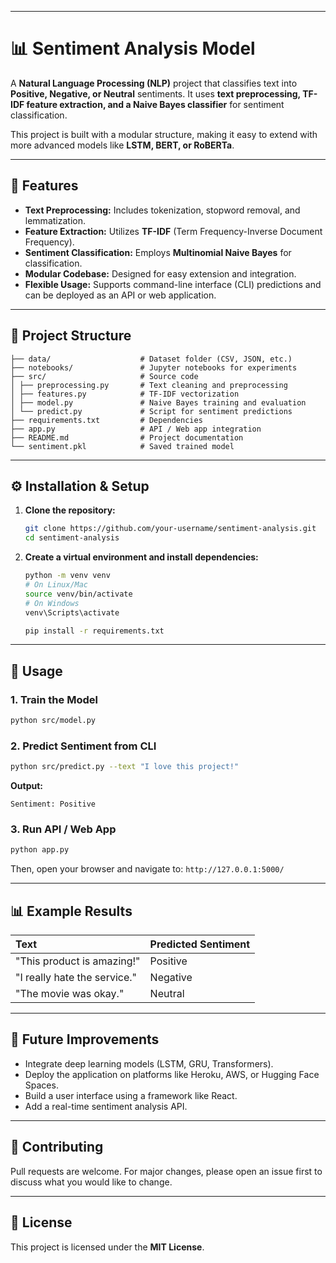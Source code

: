 
-----

# 📊 Sentiment Analysis Model

A **Natural Language Processing (NLP)** project that classifies text into **Positive, Negative, or Neutral** sentiments. It uses **text preprocessing, TF-IDF feature extraction, and a Naive Bayes classifier** for sentiment classification.

This project is built with a modular structure, making it easy to extend with more advanced models like **LSTM, BERT, or RoBERTa**.

-----

## 🚀 Features

  * **Text Preprocessing:** Includes tokenization, stopword removal, and lemmatization.
  * **Feature Extraction:** Utilizes **TF-IDF** (Term Frequency-Inverse Document Frequency).
  * **Sentiment Classification:** Employs **Multinomial Naive Bayes** for classification.
  * **Modular Codebase:** Designed for easy extension and integration.
  * **Flexible Usage:** Supports command-line interface (CLI) predictions and can be deployed as an API or web application.

-----

## 📂 Project Structure

```
├── data/                    # Dataset folder (CSV, JSON, etc.)
├── notebooks/               # Jupyter notebooks for experiments
├── src/                     # Source code
│ ├── preprocessing.py       # Text cleaning and preprocessing
│ ├── features.py            # TF-IDF vectorization
│ ├── model.py               # Naive Bayes training and evaluation
│ └── predict.py             # Script for sentiment predictions
├── requirements.txt         # Dependencies
├── app.py                   # API / Web app integration
├── README.md                # Project documentation
└── sentiment.pkl            # Saved trained model
```

-----

## ⚙️ Installation & Setup

1.  **Clone the repository:**

    ```bash
    git clone https://github.com/your-username/sentiment-analysis.git
    cd sentiment-analysis
    ```

2.  **Create a virtual environment and install dependencies:**

    ```bash
    python -m venv venv
    # On Linux/Mac
    source venv/bin/activate
    # On Windows
    venv\Scripts\activate

    pip install -r requirements.txt
    ```

-----

## 🏃 Usage

### 1\. Train the Model

```bash
python src/model.py
```

### 2\. Predict Sentiment from CLI

```bash
python src/predict.py --text "I love this project!"
```

**Output:**

```
Sentiment: Positive
```

### 3\. Run API / Web App

```bash
python app.py
```

Then, open your browser and navigate to: `http://127.0.0.1:5000/`

-----

## 📊 Example Results

| Text | Predicted Sentiment |
| :--- | :--- |
| "This product is amazing\!" | Positive |
| "I really hate the service." | Negative |
| "The movie was okay." | Neutral |

-----

## 📌 Future Improvements

  * Integrate deep learning models (LSTM, GRU, Transformers).
  * Deploy the application on platforms like Heroku, AWS, or Hugging Face Spaces.
  * Build a user interface using a framework like React.
  * Add a real-time sentiment analysis API.

-----

## 🤝 Contributing

Pull requests are welcome. For major changes, please open an issue first to discuss what you would like to change.

-----

## 📜 License

This project is licensed under the **MIT License**.
